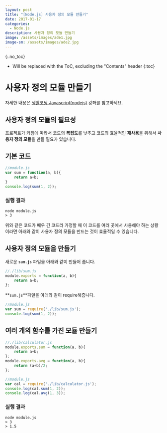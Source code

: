 ```yaml
---
layout: post
title: "[Node.js] 사용자 정의 모듈 만들기"
date: 2017-01-17
categories:
  - Node.js
description: 사용자 정의 모듈 만들기
image: /assets/images/ade1.jpg
image-sm: /assets/images/ade2.jpg
---
```

{:.no_toc}

* Will be replaced with the ToC, excluding the "Contents" header
{:toc}  

# 사용자 정의 모듈 만들기
자세한 내용은 [생활코딩 Javascript(nodejs)](https://opentutorials.org/course/2136/12444)
강좌를 참고하세요.

## 사용자 정의 모듈의 필요성
프로젝트가 커짐에 따라서 코드의 **복잡도**를 낮추고 코드의 효율적인 **재사용**을
위해서 **사용자 정의 모듈**을 만들 필요가 있습니다.

## 기본 코드

``` javascript
//module.js
var sum = function(a, b){
	return a+b;
}
console.log(sum(1, 2));
```

### 실행 결과

	node module.js
	> 3

위와 같은 코드가 매우 긴 코드라 가정할 때 이 코드를 여러 곳에서 사용해야 하는 상황이라면
아래와 같이 사용자 정의 모듈을 만드는 것이 효율적일 수 있습니다.

## 사용자 정의 모듈을 만들기

새로운 **`sum.js`** 파일을 아래와 같이 만들어 줍니다.

``` javascript
//./lib/sum.js
module.exports = function(a, b){
	return a+b;
};
```

**`sum.js`**파일을 아래와 같이 require해줍니다.

``` javascript
//module.js
var sum = require('./lib/sum.js');
console.log(sum(1, 2));
```

## 여러 개의 함수를 가진 모듈 만들기

``` javascript
//./lib/calculator.js
module.exports.sum = function(a, b){
	return a+b;
};
module.exports.avg = function(a, b){
	return (a+b)/2;
};
```


``` javascript
//module.js
var cal = require('./lib/calculator.js');
console.log(cal.sum(1, 2));
console.log(cal.avg(1, 3));
```

### 실행 결과

	node module.js
	> 3
	> 1.5
